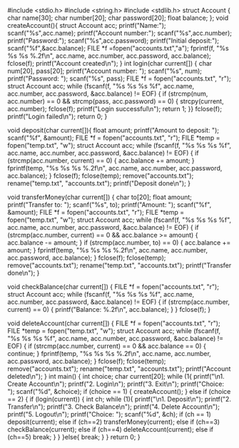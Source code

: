 #include <stdio.h>
#include <string.h>
#include <stdlib.h>
struct Account {
    char name[30];
    char number[20];
    char password[20];
    float balance;
};
void createAccount(){
    struct Account acc;
    printf("Name:");
    scanf("%s",acc.name);
    printf("Account number:");
    scanf("%s",acc.number);
    printf("Password:");
    scanf("%s",acc.password);
    printf("Initial deposit:");
    scanf("%f",&acc.balance);
    FILE *f =fopen("accounts.txt","a");
    fprintf(f, "%s %s %s %.2f\n", acc.name, acc.number, acc.password, acc.balance);
    fclose(f);
    printf("Account created\n");
}
int login(char current[]) {
    char num[20], pass[20];
    printf("Account number: ");
    scanf("%s", num);
    printf("Password: ");
    scanf("%s", pass);
    FILE *f = fopen("accounts.txt", "r");
    struct Account acc;
    while (fscanf(f, "%s %s %s %f", acc.name, acc.number, acc.password, &acc.balance) != EOF) {
        if (strcmp(num, acc.number) == 0 && strcmp(pass, acc.password) == 0) {
            strcpy(current, acc.number);
            fclose(f);
            printf("Login successful\n");
            return 1;
}}
    fclose(f);
    printf("Login failed\n");
    return 0;
}

void deposit(char current[]){
    float amount;
    printf("Amount to deposit: ");
    scanf("%f", &amount);
    FILE *f = fopen("accounts.txt", "r");
    FILE *temp = fopen("temp.txt", "w");
    struct Account acc;
    while (fscanf(f, "%s %s %s %f", acc.name, acc.number, acc.password, &acc.balance) != EOF) {
        if (strcmp(acc.number, current) == 0) {
            acc.balance += amount;
        }
        fprintf(temp, "%s %s %s %.2f\n", acc.name, acc.number, acc.password, acc.balance);
    }
    fclose(f);
    fclose(temp);
    remove("accounts.txt");
    rename("temp.txt", "accounts.txt");
    printf("Deposit done\n");
}

void transferMoney(char current[]) {
    char to[20];
    float amount;
    printf("Transfer to: ");
    scanf("%s", to);
    printf("Amount: ");
    scanf("%f", &amount);
    FILE *f = fopen("accounts.txt", "r");
    FILE *temp = fopen("temp.txt", "w");
    struct Account acc;
    while (fscanf(f, "%s %s %s %f", acc.name, acc.number, acc.password, &acc.balance) != EOF) {
        if (strcmp(acc.number, current) == 0 && acc.balance >= amount) {
            acc.balance -= amount;
        }
        if (strcmp(acc.number, to) == 0) {
            acc.balance += amount;
        }
        fprintf(temp, "%s %s %s %.2f\n", acc.name, acc.number, acc.password, acc.balance);
    }
    fclose(f);
    fclose(temp);
    remove("accounts.txt");
    rename("temp.txt", "accounts.txt");
    printf("Transfer done\n");
}

void checkBalance(char current[]) {
    FILE *f = fopen("accounts.txt", "r");
    struct Account acc;
    while (fscanf(f, "%s %s %s %f", acc.name, acc.number, acc.password, &acc.balance) != EOF) {
        if (strcmp(acc.number, current) == 0) {
            printf("Balance: %.2f\n", acc.balance);
        }
    }
    fclose(f);
}

void deleteAccount(char current[]) {
    FILE *f = fopen("accounts.txt", "r");
    FILE *temp = fopen("temp.txt", "w");
    struct Account acc;
    while (fscanf(f, "%s %s %s %f", acc.name, acc.number, acc.password, &acc.balance) != EOF) {
        if (strcmp(acc.number, current) == 0 && acc.balance == 0) {
            continue;
        }
        fprintf(temp, "%s %s %s %.2f\n", acc.name, acc.number, acc.password, acc.balance);
    }
    fclose(f);
    fclose(temp);
    remove("accounts.txt");
    rename("temp.txt", "accounts.txt");
    printf("Account deleted\n");
}
int main() {
    int choice;
    char current[20];
    while (1{
        printf("\n1. Create Account\n");
        printf("2. Login\n");
        printf("3. Exit\n");
        printf("Choice: ");
        scanf("%d", &choice);
        if (choice == 1) {
            createAccount();
        } else if (choice == 2) {
            if (login(current)) {
                int ch;
                while (1){
                    printf("\n1. Deposit\n");
                    printf("2. Transfer\n");
                    printf("3. Check Balance\n");
                    printf("4. Delete Account\n");
                    printf("5. Logout\n");
                    printf("Choice: ");
                    scanf("%d", &ch);
                    if (ch == 1) deposit(current);
                    else if (ch==2) transferMoney(current);
                    else if (ch==3) checkBalance(current);
                    else if (ch==4) deleteAccount(current);
                    else if (ch==5) break;
    }
    }
    }else{
break;
}
}
    return 0;
}
